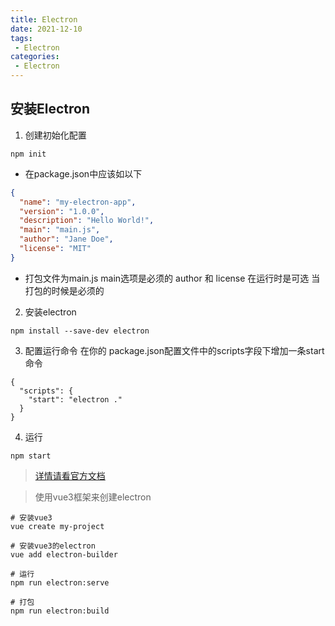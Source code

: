 ```yaml
---
title: Electron
date: 2021-12-10
tags:
 - Electron
categories: 
 - Electron
---
```


## 安装Electron
1. 创建初始化配置
```
npm init
```
- 在package.json中应该如以下
```json
{
  "name": "my-electron-app",
  "version": "1.0.0",
  "description": "Hello World!",
  "main": "main.js",
  "author": "Jane Doe",
  "license": "MIT"
}
```
- 打包文件为main.js main选项是必须的 author 和 license 在运行时是可选 当打包的时候是必须的

2. 安装electron
```
npm install --save-dev electron
```

3. 配置运行命令 在你的 package.json配置文件中的scripts字段下增加一条start命令
```
{
  "scripts": {
    "start": "electron ."
  }
}
```

4. 运行
```
npm start
```

> [详情请看官方文档](https://www.electronjs.org/)

> 使用vue3框架来创建electron
```
# 安装vue3
vue create my-project

# 安装vue3的electron
vue add electron-builder

# 运行
npm run electron:serve

# 打包
npm run electron:build
```